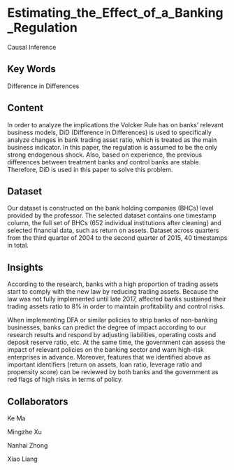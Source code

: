 # Estimating_the_Effect_of_a_Banking_Regulation
Causal Inference

## Key Words
Difference in Differences

## Content
In order to analyze the implications the Volcker Rule has on banks’ relevant business models, DiD (Difference in Differences) is used to specifically analyze changes in bank trading asset ratio, which is treated as the main business indicator. In this paper, the regulation is assumed to be the only strong endogenous shock. Also, based on experience, the previous differences between treatment banks and control banks are stable. Therefore, DiD is used in this paper to solve this problem.

## Dataset
Our dataset is constructed on the bank holding companies (BHCs) level provided by the professor. The selected dataset contains one timestamp column, the full set of BHCs (652 individual institutions after cleaning) and selected financial data, such as return on assets. Dataset across quarters from the third quarter of 2004 to the second quarter of 2015, 40 timestamps in total. 

## Insights
According to the research, banks with a high proportion of trading assets start to comply with the new law by reducing trading assets. Because the law was not fully implemented until late 2017, affected banks sustained their trading assets ratio to 8% in order to maintain profitability and control risks.

When implementing DFA or similar policies to strip banks of non-banking businesses, banks can predict the degree of impact according to our research results and respond by adjusting liabilities, operating costs and deposit reserve ratio, etc. At the same time, the government can assess the impact of relevant policies on the banking sector and warn high-risk enterprises in advance. Moreover, features that we identified above as important identifiers (return on assets, loan ratio, leverage ratio and propensity score) can be reviewed by both banks and the government as red flags of high risks in terms of policy.

## Collaborators
Ke Ma

Mingzhe Xu

Nanhai Zhong

Xiao Liang

